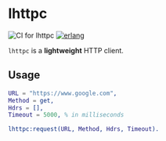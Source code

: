 # lhttpc

![CI for lhttpc](https://github.com/miniclip/lhttpc/workflows/CI%20for%20lhttpc/badge.svg)
[![erlang][erlang badge]][erlang downloads]

[erlang badge]: https://img.shields.io/badge/erlang-%3E%3D19.3-lightgrey
[erlang downloads]: http://www.erlang.org/download

`lhttpc` is a **lightweight** HTTP client.

## Usage

```erlang
URL = "https://www.google.com",
Method = get,
Hdrs = [],
Timeout = 5000, % in milliseconds

lhttpc:request(URL, Method, Hdrs, Timeout).
```
